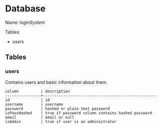 # Database
Name: _loginSystem_

Tables:
- _users_

## Tables
### users
Contains users and basic information about them.
```
column          | description
----------------+---------------------------------------------------
id              | id
username        | username
password        | hashed or plain text password
isPassHashed    | true if password column contains hashed password
email           | email or null
isAdmin         | true if user is an administrator
```
